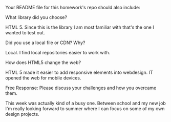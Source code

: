 Your README file for this homework's repo should also include:

What library did you choose?

HTML 5. Since this is the library I am most familiar with that's the one I wanted to test out.

Did you use a local file or CDN? Why?

Local. I find local repositories easier to work with.

How does HTML5 change the web?

HTML 5 made it easier to add responsive elements into webdesign. IT opened the web for mobile devices.

Free Response: Please discuss your challenges and how you overcame them.

This week was actually kind of a busy one. Between school and my new job I'm really looking forward to summer where I can focus on some of my own design projects.